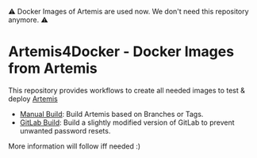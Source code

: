 :warning: Docker Images of Artemis are used now. We don't need this repository anymore. :warning: 

# Artemis4Docker - Docker Images from Artemis
This repository provides workflows to create all needed images to test & deploy [Artemis](https://github.com/ls1intum/Artemis)

* [Manual Build](https://github.com/kit-sdq/Artemis4Docker/actions/workflows/build-artemis-manual.yml): Build Artemis based on Branches or Tags.
* [GitLab Build](https://github.com/kit-sdq/Artemis4Docker/actions/workflows/build-gitlab.yml): Build a slightly modified version of GitLab to prevent unwanted password resets.

More information will follow iff needed :)
